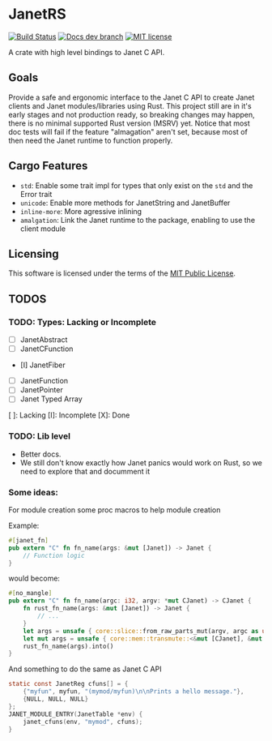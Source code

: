# JanetRS

[![Build Status](https://github.com/GrayJack/janetrs/workflows/Check%20and%20Test/badge.svg)](https://github.com/GrayJack/janetrs/actions)
[![Docs dev branch](https://img.shields.io/badge/Docs-dev%20branch-blue)](https://grayjack.github.io/janetrs/janetrs/index.html)
[![MIT license](https://img.shields.io/badge/License-MIT-blue.svg)](./LICENCE)


A crate with high level bindings to Janet C API.

## Goals
Provide a safe and ergonomic interface to the Janet C API to create Janet clients and
Janet modules/libraries using Rust.
This project still are in it's early stages and not production ready, so breaking changes may
happen, there is no minimal supported Rust version (MSRV) yet.
Notice that most doc tests will fail if the feature "almagation" aren't set, because
most of then need the Janet runtime to function properly.

## Cargo Features
- `std`: Enable some trait impl for types that only exist on the `std` and the Error
trait
- `unicode`: Enable more methods for JanetString and JanetBuffer
- `inline-more`: More agressive inlining
- `amalgation`: Link the Janet runtime to the package, enabling to use the client module

## Licensing
This software is licensed under the terms of the [MIT Public License](./LICENSE).

## TODOS
### TODO: Types: Lacking or Incomplete
 - [ ] JanetAbstract
 - [ ] JanetCFunction
 - [I] JanetFiber
 - [ ] JanetFunction
 - [ ] JanetPointer
 - [ ] Janet Typed Array

 [ ]: Lacking
 [I]: Incomplete
 [X]: Done

### TODO: Lib level
 - Better docs.
 - We still don't know exactly how Janet panics would work on Rust, so we need to
   explore that and documment it

### Some ideas:
For module creation some proc macros to help module creation

Example:
```rust
#[janet_fn]
pub extern "C" fn fn_name(args: &mut [Janet]) -> Janet {
    // Function logic
}
```

would become:
```rust
#[no_mangle]
pub extern "C" fn fn_name(argc: i32, argv: *mut CJanet) -> CJanet {
    fn rust_fn_name(args: &mut [Janet]) -> Janet {
        // ...
    }
    let args = unsafe { core::slice::from_raw_parts_mut(argv, argc as usize) };
    let mut args = unsafe { core::mem::transmute::<&mut [CJanet], &mut [Janet]>(args) };
    rust_fn_name(args).into()
}
```

And something to do the same as Janet C API
```c
static const JanetReg cfuns[] = {
    {"myfun", myfun, "(mymod/myfun)\n\nPrints a hello message."},
    {NULL, NULL, NULL}
};
JANET_MODULE_ENTRY(JanetTable *env) {
    janet_cfuns(env, "mymod", cfuns);
}
```
